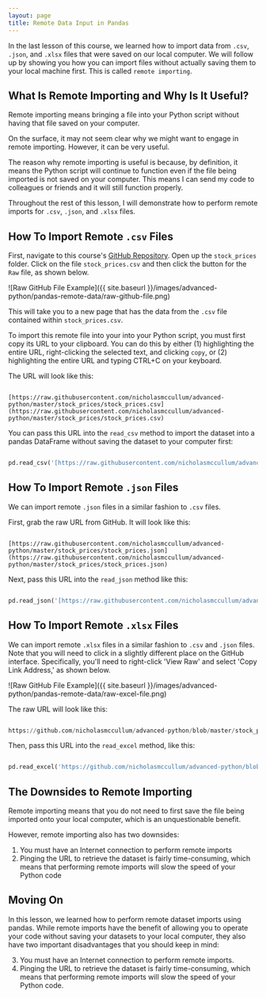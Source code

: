 ```yaml
---
layout: page
title: Remote Data Input in Pandas
---
```


In the  last lesson of this course, we learned how to import data from `.csv`, `.json`, and `.xlsx` files that were saved on our local computer. We will follow up by showing you how you can import files without actually saving them to your local machine first. This is called `remote importing`.


## What Is Remote Importing and Why Is It Useful?

Remote importing means bringing a file into your Python script without having that file saved on your computer.

On the surface, it may not seem clear why we might want to engage in remote importing. However, it can be very useful.

The reason why remote importing is useful is because, by definition, it means the Python script will continue to function even if the file being imported is not saved on your computer. This means I can send my code to colleagues or friends and it will still function properly.

Throughout the rest of this lesson, I will demonstrate how to perform remote imports for `.csv`, `.json`, and `.xlsx` files.


## How To Import Remote `.csv` Files

First, navigate to this course's [GitHub Repository](https://github.com/nicholasmccullum/advanced-python/). Open up the `stock_prices` folder. Click on the file `stock_prices.csv` and then click the button for the `Raw` file, as shown below.

![Raw GitHub File Example]({{ site.baseurl }}/images/advanced-python/pandas-remote-data/raw-github-file.png)

This will take you to a new page that has the data from the `.csv` file contained within `stock_prices.csv`. 

To import this remote file into your into your Python script, you must first copy its URL to your clipboard. You can do this by either (1) highlighting the entire URL, right-clicking the selected text, and clicking `copy`, or (2) highlighting the entire URL and typing CTRL+C on your keyboard.

The URL will look like this:

```

[https://raw.githubusercontent.com/nicholasmccullum/advanced-python/master/stock_prices/stock_prices.csv](https://raw.githubusercontent.com/nicholasmccullum/advanced-python/master/stock_prices/stock_prices.csv)

```

You can pass this URL into the `read_csv` method to import the dataset into a pandas DataFrame without saving the dataset to your computer first:

```python

pd.read_csv('[https://raw.githubusercontent.com/nicholasmccullum/advanced-python/master/stock_prices/stock_prices.csv](https://raw.githubusercontent.com/nicholasmccullum/advanced-python/master/stock_prices/stock_prices.csv)')

```


## How To Import Remote `.json` Files

We can import remote `.json` files in a similar fashion to `.csv` files. 

First, grab the raw URL from GitHub. It will look like this:

```

[https://raw.githubusercontent.com/nicholasmccullum/advanced-python/master/stock_prices/stock_prices.json](https://raw.githubusercontent.com/nicholasmccullum/advanced-python/master/stock_prices/stock_prices.json)

```

Next, pass this URL into the `read_json` method like this:

```python

pd.read_json('[https://raw.githubusercontent.com/nicholasmccullum/advanced-python/master/stock_prices/stock_prices.json](https://raw.githubusercontent.com/nicholasmccullum/advanced-python/master/stock_prices/stock_prices.json)')

```


## How To Import Remote `.xlsx` Files

We can import remote `.xlsx` files in a similar fashion to `.csv` and `.json` files. Note that you will need to click in a slightly different place on the GitHub interface. Specifically, you'll need to right-click 'View Raw' and select 'Copy Link Address,' as shown below.

![Raw GitHub File Example]({{ site.baseurl }}/images/advanced-python/pandas-remote-data/raw-excel-file.png)

The raw URL will look like this:

```python

https://github.com/nicholasmccullum/advanced-python/blob/master/stock_prices/stock_prices.xlsx?raw=true

```

Then, pass this URL into the `read_excel` method, like this:

```python

pd.read_excel('https://github.com/nicholasmccullum/advanced-python/blob/master/stock_prices/stock_prices.xlsx?raw=true')

```


## The Downsides to Remote Importing

Remote importing means that you do not need to first save the file being imported onto your local computer, which is an unquestionable benefit.

However, remote importing also has two downsides:



1. You must have an Internet connection to perform remote imports
2. Pinging the URL to retrieve the dataset is fairly time-consuming, which means that performing remote imports will slow the speed of your Python code


## Moving On

In this lesson, we learned how to perform remote dataset imports using pandas. While remote imports have the benefit of allowing you to operate your code without saving your datasets to your local computer, they also have two important disadvantages that you should keep in mind:



3. You must have an Internet connection to perform remote imports.
4. Pinging the URL to retrieve the dataset is fairly time-consuming, which means that performing remote imports will slow the speed of your Python code.
